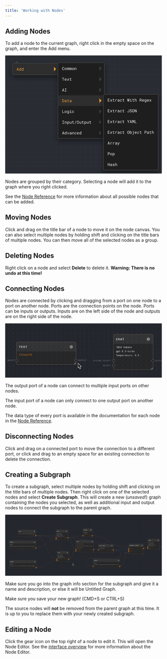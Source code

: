 ```yaml
---
title: 'Working with Nodes'
---
```


## Adding Nodes

To add a node to the current graph, right click in the empty space on the graph, and enter the Add menu.

![Add Menu](assets/add-menu.png)

Nodes are grouped by their category. Selecting a node will add it to the graph where you right clicked.

See the [Node Reference](../node-reference) for more information about all possible nodes that can be added.

## Moving Nodes

Click and drag on the title bar of a node to move it on the node canvas. You can also select multiple nodes by holding shift and clicking on the title bars of multiple nodes. You can then move all of the selected nodes as a group.

## Deleting Nodes

Right click on a node and select **Delete** to delete it. **Warning: There is no undo at this time!**

## Connecting Nodes

Nodes are connected by clicking and dragging from a port on one node to a port on another node. Ports are the connection points on the node. Ports can be inputs or outputs. Inputs are on the left side of the node and outputs are on the right side of the node.

![connecting a node](../getting-started/assets/chat-to-text-node.gif)

The output port of a node can connect to multiple input ports on other nodes.

The input port of a node can only connect to one output port on another node.

The data type of every port is available in the documentation for each node in the [Node Reference](../node-reference).

## Disconnecting Nodes

Click and drag on a connected port to move the connection to a different port, or click and drag to an empty space for an existing connection to delete the connection.

## Creating a Subgraph

To create a subgraph, select multiple nodes by holding shift and clicking on the title bars of multiple nodes. Then right click on one of the selected nodes and select **Create Subgraph**. This will create a new (_unsaved!_) graph containing the nodes you selected, as well as additional input and output nodes to connect the subgraph to the parent graph.

![creating a subgraph](assets/create-subgraph.gif)

Make sure you go into the graph info section for the subgraph and give it a name and description, or else it will be Untitled Graph.

Make sure you save your new graph! (CMD+S or CTRL+S)

The source nodes will **not** be removed from the parent graph at this time. It is up to you to replace them with your newly created subgraph.

## Editing a Node

Click the gear icon on the top right of a node to edit it. This will open the Node Editor. See the [interface overview](./overview-of-interface) for more information about the Node Editor.
